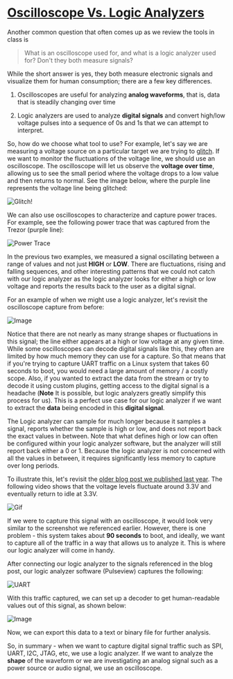 # [Oscilloscope Vs. Logic Analyzers ](./oscope-vs-logic-analyzer)

Another common question that often comes up as we review the tools in class is

> What is an oscilloscope used for, and what is a logic analyzer used for? Don't they both measure signals?

While the short answer is yes, they both measure electronic signals and visualize them for human consumption; there are a few key differences. 

1. Oscilloscopes are useful for analyzing **analog waveforms**, that is, data that is steadily changing over time

2. Logic analyzers are used to analyze **digital signals** and convert high/low voltage pulses into a sequence of 0s and 1s that we can attempt to interpret.  


So, how do we choose what tool to use? For example, let's say we are measuring a voltage source on a particular target we are trying to [glitch](https://voidstarsec.com/blog/replicant-part-1). If we want to monitor the fluctuations of the voltage line, we should use an oscilloscope. The oscilloscope will let us observe the **voltage over time**, allowing us to see the small period where the voltage drops to a low value and then returns to normal. See the image below, where the purple line represents the voltage line being glitched:

![Glitch!](https://voidstarsec.com/blog/assets/images/glitch/scope/SDS00001.png) 


We can also use oscilloscopes to characterize and capture power traces. For example, see the following power trace that was captured from the Trezor (purple line):

![Power Trace](https://voidstarsec.com/blog/assets/images/glitch/scope/power_trace.png)

In the previous two examples, we measured a signal oscillating between a range of values and not just **HIGH** or **LOW**. There are fluctuations, rising and falling sequences, and other interesting patterns that we could not catch with our logic analyzer as the logic analyzer looks for either a high or low voltage and reports the results back to the user as a digital signal. 

For an example of when we might use a logic analyzer, let's revisit the oscilloscope capture from before:

![Image](https://i.stack.imgur.com/Jpcg1.jpg)

Notice that there are not nearly as many strange shapes or fluctuations in this signal; the line either appears at a high or low voltage at any given time. While some oscilloscopes can decode digital signals like this, they often are limited by how much memory they can use for a capture. So that means that if you're trying to capture UART traffic on a Linux system that takes 60 seconds to boot, you would need a large amount of memory / a costly scope. Also, if you wanted to extract the data from the stream or try to decode it using custom plugins, getting access to the digital signal is a headache (**Note** It is possible, but logic analyzers greatly simplify this process for us). This is a perfect use case for our logic analyzer if we want to extract the **data** being encoded in this **digital signal**.

The Logic analyzer can sample for much longer because it samples a signal, reports whether the sample is high or low, and does not report back the exact values in between. Note that what defines high or low can often be configured within your logic analyzer software, but the analyzer will still report back either a 0 or 1. Because the logic analyzer is not concerned with all the values in between, it requires significantly less memory to capture over long periods. 

To illustrate this, let's revisit the [older blog post we published last year](https://voidstarsec.com/blog/uart-uboot-and-usb). The following video shows that the voltage levels fluctuate around 3.3V and eventually return to idle at 3.3V. 

![Gif](https://voidstarsec.com/blog/assets/images/serial.gif)

If we were to capture this signal with an oscilloscope, it would look very similar to the screenshot we referenced earlier. However, there is one problem - this system takes about **90 seconds** to boot, and ideally, we want to capture all of the traffic in a way that allows us to analyze it. This is where our logic analyzer will come in handy. 

After connecting our logic analyzer to the signals referenced in the blog post, our logic analyzer software (Pulseview) captures the following:

![UART](https://voidstarsec.com/blog/assets/images/pulseview-uart.png)

With this traffic captured, we can set up a decoder to get human-readable values out of this signal, as shown below:

![Image](https://voidstarsec.com/blog/assets/images/decoded2.png)

Now, we can export this data to a text or binary file for further analysis. 

So, in summary - when we want to capture digital signal traffic such as SPI, UART, I2C, JTAG, etc, we use a logic analyzer. If we want to analyze the **shape** of the waveform or we are investigating an analog signal such as a power source or audio signal, we use an oscilloscope. 
